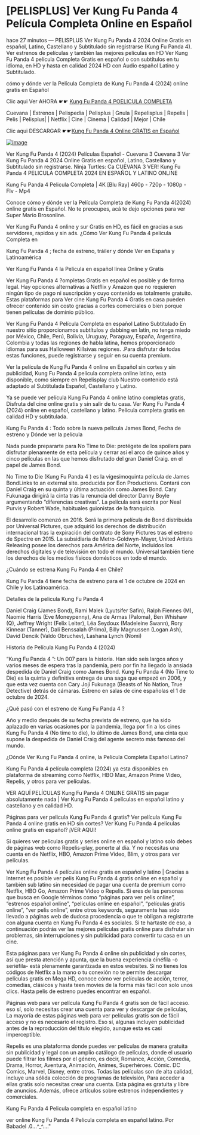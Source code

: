# [PELISPLUS] Ver Kung Fu Panda 4 Película Completa Online en Español

hace 27 minutos — PELISPLUS Ver Kung Fu Panda 4 2024 Online Gratis en español, Latino, Castellano y Subtitulado sin registrarse (Kung Fu Panda 4). Ver estrenos de películas y también las mejores películas en HD Ver Kung Fu Panda 4 película Completa Gratis en español o con subtítulos en tu idioma, en HD y hasta en calidad 2024 HD con Audio español Latino y Subtitulado.

cómo y dónde ver la Película Completa de Kung Fu Panda 4 (2024) online gratis en Español

Clic aqui Ver AHORA ☛☛ [Kung Fu Panda 4 POELICULA COMPLETA](https://exmov.pro/es/movie/1011985)

Cuevana | Estrenos | Pelispedia | Pelisplus | Gnula | Repelisplus | Repelis | Pelis | Pelisplus| | Netflix | Cine | Cinema | Calidad | Mejor | Chile

Clic aqui DESCARGAR ☛☛[Kung Fu Panda 4 Online GRATIS en Español](https://exmov.pro/es/movie/1011985)

[![image](https://github.com/cuevana-kung-fu-panda-4-enespanol-12/.github/assets/163777590/46e6e8d5-7860-4545-b74f-9200a6a0757e)](https://exmov.pro/es/movie/1011985)


Ver Kung Fu Panda 4 (2024) Películas Español - Cuevana 3 Cuevana 3 Ver Kung Fu Panda 4 2024 Online Gratis en español, Latino, Castellano y Subtitulado sin registrarse. Ninja Turtles: Ca CUEVANA 3 VER! Kung Fu Panda 4 PELICULA COMPLETA 2024 EN ESPAÑOL Y LATINO ONLINE

Kung Fu Panda 4 Pelicula Completa | 4K [Blu Ray] 460p - 720p - 1080p - Flv - Mp4

Conoce cómo y dónde ver la Película Completa de Kung Fu Panda 4(2024) online gratis en Español. No te preocupes, acá te dejo opciones para ver Super Mario Brosonline.

Ver Kung Fu Panda 4 online y sur Gratis en HD, es fácil en gracias a sus servidores, rapidos y sin ads. ¿Cómo Ver Kung Fu Panda 4 película Completa en

Kung Fu Panda 4 ; fecha de estreno, tráiler y dónde Ver en España y Latinoamérica

Ver Kung Fu Panda 4 la Película en español línea Online y Gratis

Ver Kung Fu Panda 4 ?ompletas Gratis en español es posible y de forma legal. Hay opciones alternativas a Netflix y Amazon que no requieren ningún tipo de pago ni suscripción y cuyo contenido es totalmente gratuito. Estas plataformas para Ver cine Kung Fu Panda 4 Gratis en casa pueden ofrecer contenido sin costo gracias a cortes comerciales o bien porque tienen películas de dominio público.

Ver Kung Fu Panda 4 Película Completa en español Latino Subtitulado En nuestro sitio proporcionamos subtítulos y dabbing en latín, no tenga miedo por México, Chile, Perú, Bolivia, Uruguay, Paraguay, España, Argentina, Colombia y todas las regiones de habla latina, hemos proporcionado idiomas para sus Halloween Killsivas regiones. .Para disfrutar de todas estas funciones, puede registrarse y seguir en su cuenta premium.

Ver la película de Kung Fu Panda 4 online en Español sin cortes y sin publicidad, Kung Fu Panda 4 pelicula completa online latino, esta disponible, como siempre en Repelisplay club Nuestro contenido está adaptado al Subtitulada Español, Castellano y Latino.

Ya se puede ver película Kung Fu Panda 4 online latino completas gratis, Disfruta del cine online gratis y sin salir de tu casa. Ver Kung Fu Panda 4 (2024) online en español, castellano y latino. Película completa gratis en calidad HD y subtitulada.

Kung Fu Panda 4 : Todo sobre la nueva película James Bond, Fecha de estreno y Dónde ver la película

Nada puede prepararte para No Time to Die: protégete de los spoilers para disfrutar plenamente de esta película y cerrar así el arco de quince años y cinco películas en las que hemos disfrutado del gran Daniel Craig. en el papel de James Bond.

No Time to Die (Kung Fu Panda 4 ) es la vigesimoquinta película de James BondLinks to an external site. producida por Eon Productions. Contará con Daniel Craig en su quinta y última actuación como James Bond. Cary Fukunaga dirigirá la cinta tras la renuncia del director Danny Boyle argumentando “diferencias creativas”. La película será escrita por Neal Purvis y Robert Wade, habituales guionistas de la franquicia.

El desarrollo comenzó en 2016. Será la primera película de Bond distribuida por Universal Pictures, que adquirió los derechos de distribución internacional tras la expiración del contrato de Sony Pictures tras el estreno de Spectre en 2015. La subsidiaria de Metro-Goldwyn-Mayer, United Artists Releasing posee los derechos para América del Norte, incluidos los derechos digitales y de televisión en todo el mundo. Universal también tiene los derechos de los medios físicos domésticos en todo el mundo.

¿Cuándo se estrena Kung Fu Panda 4 en Chile?

Kung Fu Panda 4 tiene fecha de estreno para el 1 de octubre de 2024 en Chile y los Latinoamérica.

Detalles de la pelicula Kung Fu Panda 4

Daniel Craig (James Bond), Rami Malek (Lyutsifer Safin), Ralph Fiennes (M), Naomie Harris (Eve Moneypenny), Ana de Armas (Paloma), Ben Whishaw (Q), Jeffrey Wright (Felix Leiter), Léa Seydoux (Madeleine Swann), Rory Kinnear (Tanner), Dali Benssalah (Primo), Billy Magnussen (Logan Ash), David Dencik (Valdo Obruchev), Lashana Lynch (Nomi)

Historia de Película Kung Fu Panda 4 (2024)

“Kung Fu Panda 4 ”: Un 007 para la historia. Han sido seis largos años y varios meses de espera tras la pandemia, pero por fin ha llegado la ansiada despedida de Daniel Craig como James Bond. Kung Fu Panda 4 (No Time to Die) es la quinta y definitiva entrega de una saga que empezó en 2006, y que esta vez cuenta con Cary Joji Fukunaga (Beasts of No Nation, True Detective) detrás de cámaras. Estreno en salas de cine españolas el 1 de octubre de 2024.

¿Qué pasó con el estreno de Kung Fu Panda 4 ?

Año y medio después de su fecha prevista de estreno, que ha sido aplazado en varias ocasiones por la pandemia, llega por fin a los cines Kung Fu Panda 4 (No time to die), lo último de James Bond, una cinta que supone la despedida de Daniel Craig del agente secreto más famoso del mundo.

¿Dónde Ver Kung Fu Panda 4 online, la Película Completa Español Latino?

Kung Fu Panda 4 película completa (2024) ya esta disponibles en plataforma de streaming como Netflix, HBO Max, Amazon Prime Video, Repelis, y otros para ver películas.

VER AQUÍ PELÍCULAS Kung Fu Panda 4 ONLINE GRATIS sin pagar absolutamente nada | Ver Kung Fu Panda 4 películas en español latino y castellano y en calidad HD.

Páginas para ver pelicula Kung Fu Panda 4 gratis? Ver película Kung Fu Panda 4 online gratis en HD sin cortes? Ver Kung Fu Panda 4 películas online gratis en español? ¡VER AQUI!

Si quieres ver películas gratis y series online en español y latino solo debes de páginas web como Repelis-play, ponerte al día. Y no necesitas una cuenta en de Netflix, HBO, Amazon Prime Video, Blim, y otros para ver películas.

Ver Kung Fu Panda 4 películas online gratis en español y latino | Gracias a Internet es posible ver pelis Kung Fu Panda 4 gratis online en español y también sub latino sin necesidad de pagar una cuenta de premium como Netflix, HBO Go, Amazon Prime Video o Repelis. Si eres de las personas que busca en Google términos como “páginas para ver pelis online”, “estrenos español online”, “películas online en español”, “películas gratis online”, “ver pelis online”, entre otros keywords, seguramente has sido llevado a páginas web de dudosa procedencia o que te obligan a registrarte con alguna cuenta en Kung Fu Panda 4 es sociales. Si te hartaste de eso, a continuación podrás ver las mejores películas gratis online para disfrutar sin problemas, sin interrupciones y sin publicidad para convertir tu casa en un cine.

Esta páginas para ver Kung Fu Panda 4 online sin publicidad y sin cortes, así que presta atención y apunta, que la buena experiencia cinéfila -o seriéfila- está plenamente garantizada en estos websites. Si no tienes los códigos de Netflix a la mano o tu conexión no te permite descargar películas gratis en Mega HD, conoce cómo ver películas de acción, terror, comedias, clásicos y hasta teen movies de la forma más fácil con solo unos clics. Hasta pelis de estreno puedes encontrar en español.

Páginas web para ver película Kung Fu Panda 4 gratis son de fácil acceso. eso sí, solo necesitas crear una cuenta para ver y descargar de películas, La mayoría de estas páginas web para ver películas gratis son de fácil acceso y no es necesario el registro. Eso sí, algunas incluyen publicidad antes de la reproducción del título elegido, aunque esta es casi imperceptible.

Repelis es una plataforma donde puedes ver películas de manera gratuita sin publicidad y legal con un amplio catálogo de películas, donde el usuario puede filtrar los filmes por el género, es decir, Romance, Acción, Comedia, Drama, Horror, Aventura, Animación, Animes, Superhéroes. Cómic. DC Comics, Marvel, Disney, entre otros. Todas las películas son de alta calidad, incluye una sólida colección de programas de televisión, Para acceder a ellas gratis solo necesitas crear una cuenta. Esta página es gratuita y libre de anuncios. Además, ofrece artículos sobre estrenos independientes y comerciales.

Kung Fu Panda 4 Pelicula completa en español latino

ver online Kung Fu Panda 4 Pelicula completa en español latino. Por Babadel .0...^_^...."
